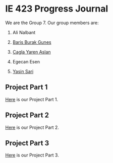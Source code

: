 # IE 423 Progress Journal

We are the Group 7. Our group members are:
1. Ali Nalbant
2. <p><a href="https://github.com/bbgunes.html">Baris Burak Gunes</a></p>
3. <p><a href="https://github.com/cyaslan97.html">Cagla Yaren Aslan</a></p>
4. Egecan Esen
5. <p><a href="https://github.com/yasinsariboun.html">Yasin Sari</a></p>

## Project Part 1
[Here](files/Group7_ProjectPart1.html) is our Project Part 1.

## Project Part 2

[Here](files/Group7_ProjectPart2.html) is our Project Part 2.

## Project Part 3

[Here](files/Group7_IE423ProjectPart3.html) is our Project Part 3.
